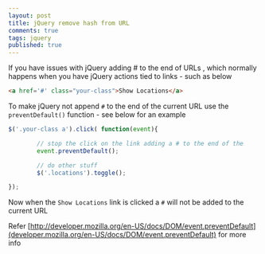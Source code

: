 ```yaml
---
layout: post
title: jQuery remove hash from URL
comments: true
tags: jquery
published: true
---
```

If you have issues with jQuery adding # to the end of URLs , which normally happens 
when you have jQuery actions tied to links - such as below

``` html
<a href='#' class="your-class">Show Locations</a>
```

To make jQuery not append `#` to the end of the current URL use the `preventDefault()` function - see below for an example

``` javascript
$('.your-class a').click( function(event){

        // stop the click on the link adding a # to the end of the 
        event.preventDefault();

        // do other stuff
        $('.locations').toggle();

});
```

Now when the `Show Locations` link is clicked a `#` will not be added to the current URL

Refer [http://developer.mozilla.org/en-US/docs/DOM/event.preventDefault](developer.mozilla.org/en-US/docs/DOM/event.preventDefault) for more info
